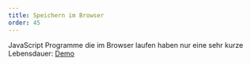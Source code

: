 ```yaml
---
title: Speichern im Browser
order: 45
---
```


JavaScript Programme die im Browser laufen haben nur
eine sehr kurze Lebensdauer: [Demo](/images/applied-js-and-css/no-storage.html)
